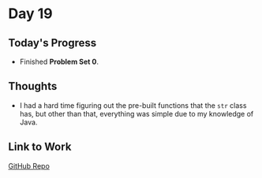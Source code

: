 # Day 19

## Today's Progress
- Finished **Problem Set 0**.

## Thoughts
- I had a hard time figuring out the pre-built functions that the `str` class has, but other than that, everything was simple due to my knowledge of Java.

## Link to Work
[GitHub Repo](https://github.com/V-Paritosh/CS50-Python)